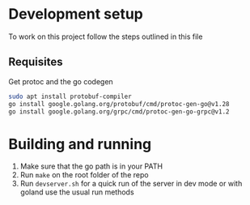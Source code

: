 # Development setup
To work on this project follow the steps outlined in this file

## Requisites 
Get protoc and the go codegen
```bash
sudo apt install protobuf-compiler
go install google.golang.org/protobuf/cmd/protoc-gen-go@v1.28
go install google.golang.org/grpc/cmd/protoc-gen-go-grpc@v1.2
```

# Building and running
1. Make sure that the go path is in your PATH
2. Run `make` on the root folder of the repo
3. Run `devserver.sh` for a quick run of the server in dev mode or with goland use the usual run methods
